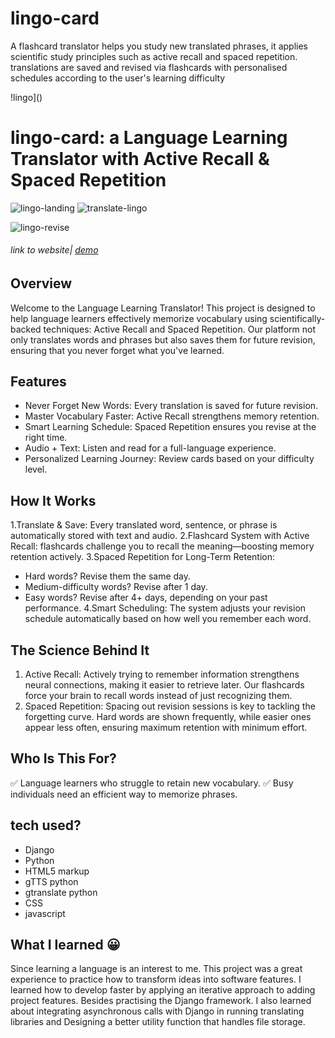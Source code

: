 # lingo-card
A flashcard translator helps you study new translated phrases, it applies scientific study principles such  as active recall and spaced repetition. translations are saved and revised via flashcards with personalised schedules according to the user's  learning difficulty 


!lingo]()

# lingo-card: a Language Learning Translator with Active Recall & Spaced Repetition

![lingo-landing](https://github.com/user-attachments/assets/fadcfde9-9883-41c0-9526-584ac52470e4)
![translate-lingo](https://github.com/user-attachments/assets/91e7e534-ec99-4f94-ba1b-0788ab720522)

![lingo-revise](https://github.com/user-attachments/assets/d789719b-9476-4e42-a982-5a173fbd87d9)

###### link to website| [demo](https://lingo-card-1.onrender.com/)


## Overview
Welcome to the Language Learning Translator! This project is designed to help language learners effectively memorize vocabulary using scientifically-backed techniques: Active Recall and Spaced Repetition. Our platform not only translates words and phrases but also saves them for future revision, ensuring that you never forget what you've learned.


## Features
- Never Forget New Words: Every translation is saved for future revision.
- Master Vocabulary Faster: Active Recall strengthens memory retention.
- Smart Learning Schedule: Spaced Repetition ensures you revise at the right time.
- Audio + Text: Listen and read for a full-language experience.
- Personalized Learning Journey: Review cards based on your difficulty level.

  
## How It Works
1.Translate & Save: Every translated word, sentence, or phrase is automatically stored with text and audio.
2.Flashcard System with Active Recall:  flashcards challenge you to recall the meaning—boosting memory retention actively.
3.Spaced Repetition for Long-Term Retention:
- Hard words? Revise them the same day.
- Medium-difficulty words? Revise after 1 day.
- Easy words? Revise after 4+ days, depending on your past performance.
4.Smart  Scheduling: The system adjusts your revision schedule automatically based on how well you remember each word.

  
## The Science Behind It
1. Active Recall: Actively trying to remember information strengthens neural connections, making it easier to retrieve later. Our flashcards force your brain to recall words instead of just recognizing them.
2. Spaced Repetition: Spacing out revision sessions is key to tackling the forgetting curve. Hard words are shown frequently, while easier ones appear less often, ensuring maximum retention with minimum effort.
   
## Who Is This For?
✅ Language learners who struggle to retain new vocabulary.
✅ Busy individuals need an efficient way to memorize phrases.


## tech used?
- Django
- Python 
-  HTML5 markup
-  gTTS python
-  gtranslate python
- CSS 
- javascript 


## What I learned :grinning:

Since learning a language is an interest to me. This project was a great experience to practice how to transform ideas into software features. I learned how to develop faster by applying an iterative approach to adding project features. Besides practising the Django framework. I also learned  about integrating asynchronous  calls with Django in running translating libraries and Designing a better utility function that handles file storage. 



